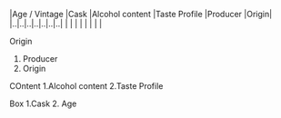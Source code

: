 |Age / Vintage	|Cask	|Alcohol content	|Taste Profile	|Producer	|Origin|
|..|..|..|..|..|..|..|
| | | | | | | |


Origin 
1. Producer
2. Origin

COntent
1.Alcohol content
2.Taste Profile

Box
1.Cask
2. Age
